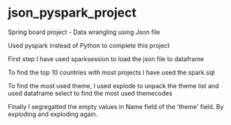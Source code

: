 # json_pyspark_project
<p>Spring board project - Data wrangling using Json file</p>
<p>Used pyspark instead of Python to complete this project
<p>First step I have used sparksession to load the json file to dataframe
<p>To find the top 10 countries with most projects I have used the spark.sql
<p>To find the most used theme, I used explode to unpack the theme list and used dataframe select to find the most used themecodes
<p>Finally I segregatted the empty values in Name field of the 'theme' field. By exploding and exploding again.
